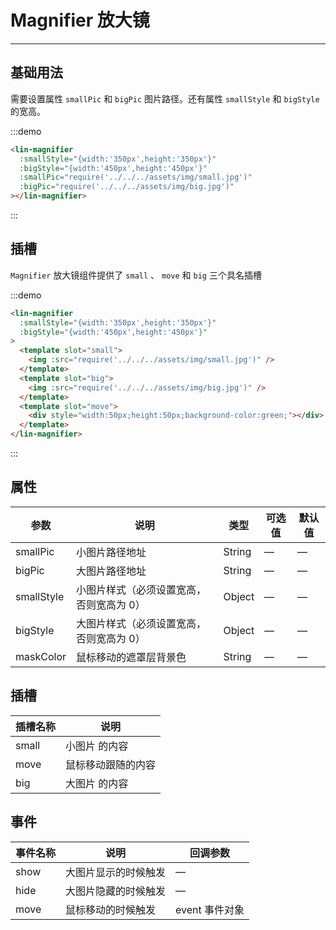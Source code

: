 # Magnifier 放大镜

---

## 基础用法

需要设置属性 `smallPic` 和 `bigPic` 图片路径。还有属性 `smallStyle` 和 `bigStyle` 的宽高。

<div class='demo-block'>
<lin-magnifier
      :smallStyle="{width:'350px',height:'350px'}"
      :bigStyle="{width:'450px',height:'450px'}"
      :smallPic="require('../../../assets/img/small.jpg')"
      :bigPic="require('../../../assets/img/big.jpg')"
    ></lin-magnifier>
</div>

:::demo

```html
<lin-magnifier
  :smallStyle="{width:'350px',height:'350px'}"
  :bigStyle="{width:'450px',height:'450px'}"
  :smallPic="require('../../../assets/img/small.jpg')"
  :bigPic="require('../../../assets/img/big.jpg')"
></lin-magnifier>
```

:::

## 插槽

`Magnifier` 放大镜组件提供了 `small` 、 `move` 和 `big` 三个具名插槽

<div class='demo-block'>
<lin-magnifier
      :smallStyle="{width:'350px',height:'350px'}"
      :bigStyle="{width:'450px',height:'450px'}"
    >
      <template slot="small">
        <img :src="require('../../../assets/img/small.jpg')" />
      </template>
      <template slot="big">
        <img :src="require('../../../assets/img/big.jpg')" />
      </template>
      <template slot="move">
        <div style="width:50px;height:50px;background-color:green;"></div>
      </template>
    </lin-magnifier>
</div>

:::demo

```html
<lin-magnifier
  :smallStyle="{width:'350px',height:'350px'}"
  :bigStyle="{width:'450px',height:'450px'}"
>
  <template slot="small">
    <img :src="require('../../../assets/img/small.jpg')" />
  </template>
  <template slot="big">
    <img :src="require('../../../assets/img/big.jpg')" />
  </template>
  <template slot="move">
    <div style="width:50px;height:50px;background-color:green;"></div>
  </template>
</lin-magnifier>
```

:::

## 属性

| 参数       | 说明                                     | 类型   | 可选值 | 默认值 |
| ---------- | ---------------------------------------- | ------ | ------ | ------ |
| smallPic   | 小图片路径地址                           | String | —      | —      |
| bigPic     | 大图片路径地址                           | String | —      | —      |
| smallStyle | 小图片样式（必须设置宽高，否则宽高为 0） | Object | —      | —      |
| bigStyle   | 大图片样式（必须设置宽高，否则宽高为 0） | Object | —      | —      |
| maskColor  | 鼠标移动的遮罩层背景色                   | String | —      | —      |

## 插槽

| 插槽名称 | 说明               |
| -------- | ------------------ |
| small    | 小图片 的内容      |
| move     | 鼠标移动跟随的内容 |
| big      | 大图片 的内容      |

## 事件

| 事件名称 | 说明                 | 回调参数       |
| -------- | -------------------- | -------------- |
| show     | 大图片显示的时候触发 | —              |
| hide     | 大图片隐藏的时候触发 | —              |
| move     | 鼠标移动的时候触发   | event 事件对象 |
